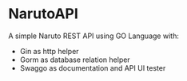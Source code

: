 # NarutoAPI

A simple Naruto REST API using GO Language with:
* Gin as http helper
* Gorm as database relation helper
* Swaggo as documentation and API UI tester
